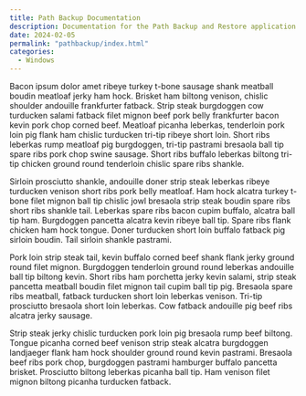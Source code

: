 ```yaml
---
title: Path Backup Documentation
description: Documentation for the Path Backup and Restore application.
date: 2024-02-05
permalink: "pathbackup/index.html"
categories:
  - Windows
---
```


Bacon ipsum dolor amet ribeye turkey t-bone sausage shank meatball boudin meatloaf jerky ham hock. Brisket ham biltong venison, chislic shoulder andouille frankfurter fatback. Strip steak burgdoggen cow turducken salami fatback filet mignon beef pork belly frankfurter bacon kevin pork chop corned beef. Meatloaf picanha leberkas, tenderloin pork loin pig flank ham chislic turducken tri-tip ribeye short loin. Short ribs leberkas rump meatloaf pig burgdoggen, tri-tip pastrami bresaola ball tip spare ribs pork chop swine sausage. Short ribs buffalo leberkas biltong tri-tip chicken ground round tenderloin chislic spare ribs shankle.

Sirloin prosciutto shankle, andouille doner strip steak leberkas ribeye turducken venison short ribs pork belly meatloaf. Ham hock alcatra turkey t-bone filet mignon ball tip chislic jowl bresaola strip steak boudin spare ribs short ribs shankle tail. Leberkas spare ribs bacon cupim buffalo, alcatra ball tip ham. Burgdoggen pancetta alcatra kevin ribeye ball tip. Spare ribs flank chicken ham hock tongue. Doner turducken short loin buffalo fatback pig sirloin boudin. Tail sirloin shankle pastrami.

Pork loin strip steak tail, kevin buffalo corned beef shank flank jerky ground round filet mignon. Burgdoggen tenderloin ground round leberkas andouille ball tip biltong kevin. Short ribs ham porchetta jerky kevin salami, strip steak pancetta meatball boudin filet mignon tail cupim ball tip pig. Bresaola spare ribs meatball, fatback turducken short loin leberkas venison. Tri-tip prosciutto bresaola short loin leberkas. Cow fatback andouille pig beef ribs alcatra jerky sausage.

Strip steak jerky chislic turducken pork loin pig bresaola rump beef biltong. Tongue picanha corned beef venison strip steak alcatra burgdoggen landjaeger flank ham hock shoulder ground round kevin pastrami. Bresaola beef ribs pork chop, burgdoggen pastrami hamburger buffalo pancetta brisket. Prosciutto biltong leberkas picanha ball tip. Ham venison filet mignon biltong picanha turducken fatback.